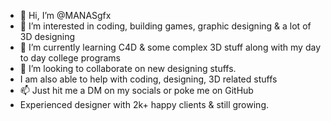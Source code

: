 - 👋 Hi, I’m @MANASgfx
- 👀 I’m interested in coding, building games, graphic designing & a lot of 3D designing
- 🌱 I’m currently learning C4D & some complex 3D stuff along with my day to day college programs
- 💞️ I’m looking to collaborate on new designing stuffs.
- I am also able to help with coding, designing, 3D related stuffs
- 📫 Just hit me a DM on my socials or poke me on GitHub
- Experienced designer with 2k+ happy clients & still growing.
<!---
MANASgfx/MANASgfx is a ✨ special ✨ repository because its `README.md` (this file) appears on your GitHub profile.
You can click the Preview link to take a look at your changes.
--->
